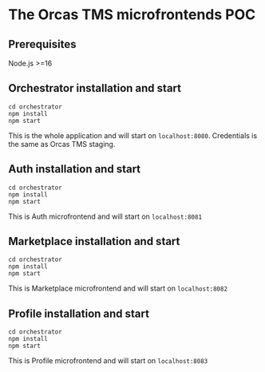 # The Orcas TMS microfrontends POC

## Prerequisites
Node.js >=16

## Orchestrator installation and start

```
cd orchestrator
npm install
npm start
```

This is the whole application and will start on `localhost:8080`. Credentials is the same as Orcas TMS staging.

## Auth installation and start

```
cd orchestrator
npm install
npm start
```


This is Auth microfrontend and will start on `localhost:8081`

## Marketplace installation and start

```
cd orchestrator
npm install
npm start
```

This is Marketplace microfrontend and will start on `localhost:8082`

## Profile installation and start

```
cd orchestrator
npm install
npm start
```

This is Profile microfrontend and will start on `localhost:8083`
